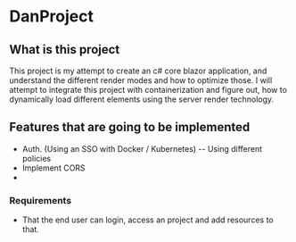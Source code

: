 # DanProject

## What is this project

This project is my attempt to create an c# core blazor application, and understand the different render modes and how to optimize those.
I will attempt to integrate this project with containerization and figure out, how to dynamically load different elements using the server render technology.


## Features that are going to be implemented

- Auth. (Using an SSO with Docker / Kubernetes)
  -- Using different policies
- Implement CORS
- 

### Requirements

- That the end user can login, access an project and add resources to that.

